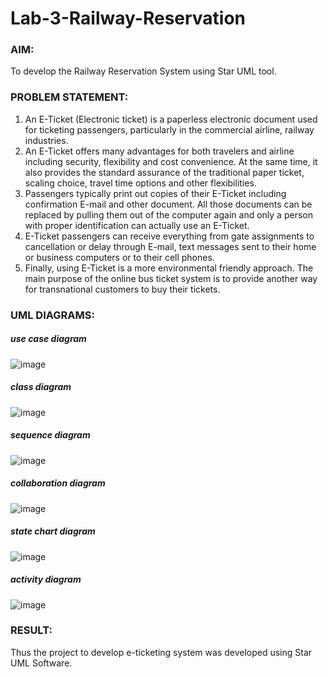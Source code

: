 # Lab-3-Railway-Reservation

### AIM:
To develop the Railway Reservation System using Star UML tool.
### PROBLEM STATEMENT:
1. An E-Ticket (Electronic ticket) is a paperless electronic document used for ticketing
passengers, particularly in the commercial airline, railway industries.
2. An E-Ticket offers many advantages for both travelers and airline including security,
flexibility and cost convenience. At the same time, it also provides the standard assurance of
the traditional paper ticket, scaling choice, travel time options and other flexibilities.
3. Passengers typically print out copies of their E-Ticket including confirmation E-mail
and other document. All those documents can be replaced by pulling them out of the computer
again and only a person with proper identification can actually use an E-Ticket.
4. E-Ticket passengers can receive everything from gate assignments to cancellation or
delay through E-mail, text messages sent to their home or business computers or to their cell
phones.
5. Finally, using E-Ticket is a more environmental friendly approach. The main purpose
of the online bus ticket system is to provide another way for transnational customers to buy
their tickets.
### UML DIAGRAMS:
##### use case diagram
![image](https://github.com/AmruthaRajsheker/Lab-3-Railway-Reservation/assets/119475943/f35b534b-d9ea-40be-ba34-4dbdb9f06666)

##### class diagram
![image](https://github.com/AmruthaRajsheker/Lab-3-Railway-Reservation/assets/119475943/a7678319-4996-49ca-975b-4d6f1495267d)

##### sequence diagram
![image](https://github.com/AmruthaRajsheker/Lab-3-Railway-Reservation/assets/119475943/9384bb1d-a277-4d95-abc7-716cae0b63ac)

##### collaboration diagram
![image](https://github.com/AmruthaRajsheker/Lab-3-Railway-Reservation/assets/119475943/8684f03f-5af8-4724-9db3-7cc51f26397b)

##### state chart diagram
![image](https://github.com/AmruthaRajsheker/Lab-3-Railway-Reservation/assets/119475943/e47c2955-d855-40c8-9ede-09c7985f42e6)

##### activity diagram
![image](https://github.com/AmruthaRajsheker/Lab-3-Railway-Reservation/assets/119475943/0d01f245-ab62-4bc9-a889-614362fb2573)




### RESULT:
Thus the project to develop e-ticketing system was developed using Star UML Software.
